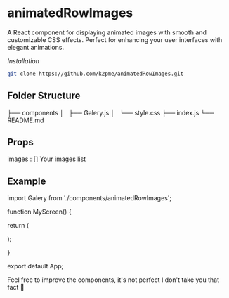 # animatedRowImages

A React component for displaying animated images with smooth and customizable CSS effects. Perfect for enhancing your user interfaces with elegant animations.

*Installation*
```bash
git clone https://github.com/k2pme/animatedRowImages.git
```

## Folder Structure

├── components
│   ├── Galery.js
│   └── style.css
├── index.js
└── README.md

## Props 

images : []
Your images list

## Example 

import Galery from './components/animatedRowImages';

function MyScreen() {

  return (
    <div>
        <Galery/>
    </div>
  );
  
}

export default App;


Feel free to improve the components, it's not perfect I don't take you that fact 🤣
